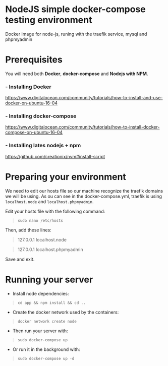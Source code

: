 # NodeJS simple docker-compose testing environment
Docker image for node-js, runing with the traefik service, mysql and phpmyadmin



# Prerequisites
You will need both **Docker**, **docker-compose** and **Nodejs with NPM**.

### - Installing Docker
https://www.digitalocean.com/community/tutorials/how-to-install-and-use-docker-on-ubuntu-16-04

### - Installing docker-compose
https://www.digitalocean.com/community/tutorials/how-to-install-docker-compose-on-ubuntu-16-04

### - Installing lates nodejs + npm
https://github.com/creationix/nvm#install-script

# Preparing your environment

We need to edit our hosts file so our machine recognize the traefik domains we will be using.
As ou can see in the docker-compose.yml, traefik is using ```localhost.node``` and ```localhost.phpmyadmin```.

Edit your hosts file with the following command:
> ```sudo nano /etc/hosts```

Then, add these lines:
> 127.0.0.1 localhost.node

> 127.0.0.1 localhost.phpmyadmin

Save and exit.

# Running your server

- Install node dependencies:
> ```cd app && npm install && cd ..```

- Create the docker network used by the containers:
> ```docker network create node```

- Then run your server with:
> ```sudo docker-compose up```

- Or run it in the background with:
> ```sudo docker-compose up -d```
